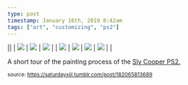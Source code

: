 ```yaml
---
type: post
timestamp: January 16th, 2019 8:42am
tags: ["art", "customizing", "ps2"]
---
```


||  | <img src="https://saturdayxiii.github.io/media/182065813689_1.jpg"/> | <img src="https://saturdayxiii.github.io/media/182065813689_2.jpg"/> | <img src="https://saturdayxiii.github.io/media/182065813689_3.jpg"/> |
| <img src="https://saturdayxiii.github.io/media/182065813689_4.jpg"/> | <img src="https://saturdayxiii.github.io/media/182065813689_5.jpg"/> | <img src="https://saturdayxiii.github.io/media/182065813689_6.jpg"/> |
 <img src="https://saturdayxiii.github.io/media/182065813689_7.jpg"/> |  |

A short tour of the painting process of the <a href="http://heavyhanded.ca/post/181056446837/ps2-case-mod-artwork-of-sly-cooper-templated" target="_blank">Sly Cooper PS2.</a>
 
  
<small>source: https://saturdayxiii.tumblr.com/post/182065813689</small>